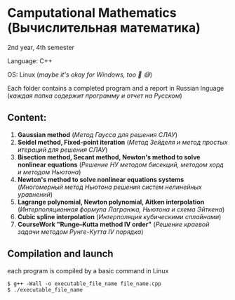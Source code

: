 # Camputational Mathematics (Вычислительная математика)
2nd year, 4th semester

Language: C++

OS: Linux (*maybe it's okay for Windows, too 🤪 😅*)

Each folder contains a completed program and a report in Russian lnguage (*каждая папка содержит программу и отчет на Русском*)

## Content:
1. **Gaussian method** (*Метод Гаусса для решения СЛАУ*)
2. **Seidel method, Fixed-point iteration** (*Метод Зейделя и метод простых итераций для решения СЛАУ*)
3. **Bisection method, Secant method, Newton's method to solve nonlinear equations** (*Решение НУ методом бисекций, методом хорд и методом Ньютона*)
4. **Newton's method to solve nonlinear equations systems** (*Многомерный метод Ньютона решения систем нелинейных уравнений*)
5. **Lagrange polynomial, Newton polynomial, Aitken interpolation** (*Интерполяционная формула Лагранжа, Ньютона и схема Эйткена*)
6. **Cubic spline interpolation** (*Интерполяция кубическими сплайнами*)
7. **CourseWork "Runge–Kutta method IV order"** (*Решение краевой задачи методом Рунге-Кутта IV порядка*)

## Compilation and launch
each program is compiled by a basic command in Linux

```
$ g++ -Wall -o executable_file_name file_name.cpp
$ ./executable_file_name
```
